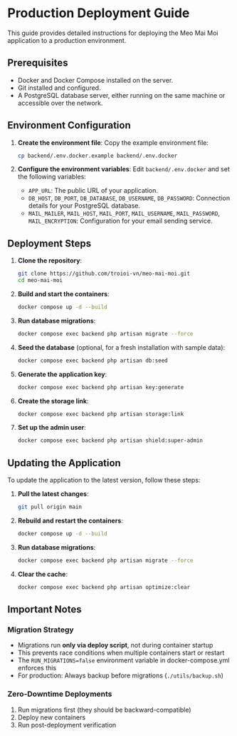 # Production Deployment Guide

This guide provides detailed instructions for deploying the Meo Mai Moi application to a production environment.

## Prerequisites

- Docker and Docker Compose installed on the server.
- Git installed and configured.
- A PostgreSQL database server, either running on the same machine or accessible over the network.

## Environment Configuration

1.  **Create the environment file**: Copy the example environment file:

    ```bash
    cp backend/.env.docker.example backend/.env.docker
    ```

2.  **Configure the environment variables**: Edit `backend/.env.docker` and set the following variables:
    - `APP_URL`: The public URL of your application.
    - `DB_HOST`, `DB_PORT`, `DB_DATABASE`, `DB_USERNAME`, `DB_PASSWORD`: Connection details for your PostgreSQL database.
    - `MAIL_MAILER`, `MAIL_HOST`, `MAIL_PORT`, `MAIL_USERNAME`, `MAIL_PASSWORD`, `MAIL_ENCRYPTION`: Configuration for your email sending service.

## Deployment Steps

1.  **Clone the repository**:

    ```bash
    git clone https://github.com/troioi-vn/meo-mai-moi.git
    cd meo-mai-moi
    ```

2.  **Build and start the containers**:

    ```bash
    docker compose up -d --build
    ```

3.  **Run database migrations**:

    ```bash
    docker compose exec backend php artisan migrate --force
    ```

4.  **Seed the database** (optional, for a fresh installation with sample data):

    ```bash
    docker compose exec backend php artisan db:seed
    ```

5.  **Generate the application key**:

    ```bash
    docker compose exec backend php artisan key:generate
    ```

6.  **Create the storage link**:

    ```bash
    docker compose exec backend php artisan storage:link
    ```

7.  **Set up the admin user**:
    ```bash
    docker compose exec backend php artisan shield:super-admin
    ```

## Updating the Application

To update the application to the latest version, follow these steps:

1.  **Pull the latest changes**:

    ```bash
    git pull origin main
    ```

2.  **Rebuild and restart the containers**:

    ```bash
    docker compose up -d --build
    ```

3.  **Run database migrations**:

    ```bash
    docker compose exec backend php artisan migrate --force
    ```

4.  **Clear the cache**:
    ```bash
    docker compose exec backend php artisan optimize:clear
    ```

## Important Notes

### Migration Strategy

- Migrations run **only via deploy script**, not during container startup
- This prevents race conditions when multiple containers start or restart
- The `RUN_MIGRATIONS=false` environment variable in docker-compose.yml enforces this
- For production: Always backup before migrations (`./utils/backup.sh`)

### Zero-Downtime Deployments

1. Run migrations first (they should be backward-compatible)
2. Deploy new containers
3. Run post-deployment verification

```

```
